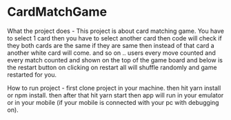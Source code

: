# CardMatchGame

What the project does -
This project is about card matching game. You have to select 1 card then you have to select another card then code will check if they both cards are the same if they are same
then instead of that card a another white card will come. and so on .. users every move counted and every match counted and shown on the top of the game board and below is the
restart button on clicking on restart all will shuffle randomly and game restarted for you. 

How to run project -
first clone project in your machine. then hit yarn install or npm install. then after that hit yarn start then app will run in your emulator or in your mobile (if your mobile
is connected with your pc with debugging on).

